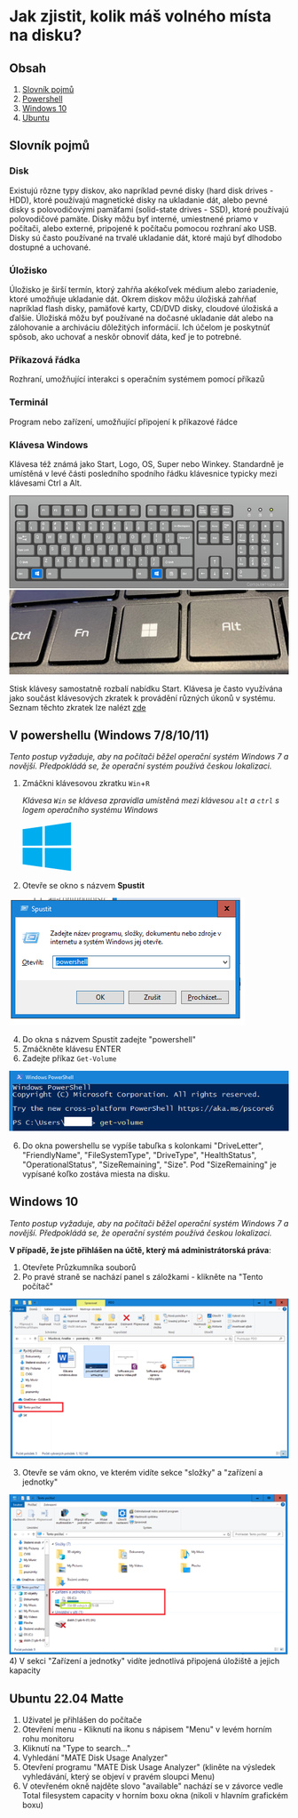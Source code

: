 # Jak zjistit, kolik máš volného místa na disku?

## Obsah
1) [Slovník pojmů](#slovník-pojmů)
2) [Powershell](#v-powershellu-windows-781011)
2) [Windows 10](#windows-10)
2) [Ubuntu](#ubuntu-2204-matte)

## Slovník pojmů
### Disk
Existujú rôzne typy diskov, ako napríklad pevné disky (hard disk drives - HDD), ktoré používajú magnetické disky na ukladanie dát, alebo pevné disky s polovodičovými pamäťami (solid-state drives - SSD), ktoré používajú polovodičové pamäte. Disky môžu byť interné, umiestnené priamo v počítači, alebo externé, pripojené k počítaču pomocou rozhraní ako USB. Disky sú často používané na trvalé ukladanie dát, ktoré majú byť dlhodobo dostupné a uchované.

### Úložisko
Úložisko je širší termín, ktorý zahŕňa akékoľvek médium alebo zariadenie, ktoré umožňuje ukladanie dát. Okrem diskov môžu úložiská zahŕňať napríklad flash disky, pamäťové karty, CD/DVD disky, cloudové úložiská a ďalšie. Úložiská môžu byť používané na dočasné ukladanie dát alebo na zálohovanie a archiváciu dôležitých informácií. Ich účelom je poskytnúť spôsob, ako uchovať a neskôr obnoviť dáta, keď je to potrebné.

### Příkazová řádka
Rozhraní, umožňující interakci s operačním systémem pomocí příkazů

### Terminál
Program nebo zařízení, umožňující připojení k příkazové řádce

### Klávesa Windows
Klávesa též známá jako Start, Logo, OS, Super nebo Winkey. Standardně je umístěná v levé části posledního spodního řádku klávesnice typicky mezi klávesami Ctrl a Alt.

![alt text](./obrazky/layout.png)
![alt text](./obrazky/image.png)

Stisk klávesy samostatně rozbalí nabídku Start. Klávesa je často využívána jako součást klávesových zkratek k provádění různých úkonů v systému. Seznam těchto zkratek lze nalézt [zde](https://support.microsoft.com/cs-cz/windows/kl%C3%A1vesov%C3%A9-zkratky-ve-windows-dcc61a57-8ff0-cffe-9796-cb9706c75eec#WindowsVersion=Windows_10)

## V powershellu (Windows 7/8/10/11)
*Tento postup vyžaduje, aby na počítači běžel operační systém Windows 7 a novější. Předpokládá se, že operační systém používá českou lokalizaci.*

1) Zmáčkni klávesovou zkratku <code>Win</code>+<code>R</code>

    *Klávesa <code>Win</code> se klávesa zpravidla umístěná mezi klávesou <code>alt</code> a <code>ctrl</code> s logem operačního systému Windows*

    <svg xmlns="http://www.w3.org/2000/svg" height="88" width="88" xmlns:v="https://vecta.io/nano"><path d="M0 12.402l35.687-4.86.016 34.423-35.67.203zm35.67 33.529l.028 34.453L.028 75.48.026 45.7zm4.326-39.025L87.314 0v41.527l-47.318.376zm47.329 39.349l-.011 41.34-47.318-6.678-.066-34.739z" fill="#00adef"/></svg>

2) Otevře se okno s názvem **Spustit**

![alt text](./obrazky/WinR.png)

4) Do okna s názvem Spustit zadejte "powershell"
5) Zmáčkněte klávesu ENTER 
6) Zadejte příkaz <code>Get-Volume</code>

![alt text](./obrazky/powershellGetVolume.png)

6) Do okna powershellu se vypíše tabuľka s kolonkami "DriveLetter", "FriendlyName", "FileSystemType", "DriveType", "HealthStatus", "OperationalStatus", "SizeRemaining", "Size".
Pod "SizeRemaining" je vypísané koľko zostáva miesta na disku.


## Windows 10
*Tento postup vyžaduje, aby na počítači běžel operační systém Windows 7 a novější. Předpokládá se, že operační systém používá českou lokalizaci.*

**V případě, že jste přihlášen na účtě, který má administrátorská práva**:

1) Otevřete Průzkumníka souborů
2) Po pravé straně se nachází panel s záložkami - klikněte na "Tento počítač"

![](./obrazky/pruzkumnik.png)

3) Otevře se vám okno, ve kterém vidíte sekce "složky" a "zařízení a jednotky"

![alt text](./obrazky/tentoPocitac.png)
4) V sekci "Zařízení a jednotky" vidíte jednotlivá připojená úložiště a jejich kapacity
## Ubuntu 22.04 Matte
1. Uživatel je přihlášen do počítače
2. Otevření menu - Kliknutí na ikonu s nápisem "Menu" v levém horním rohu monitoru
3. Kliknutí na "Type to search…"
4. Vyhledání "MATE Disk Usage Analyzer"
5. Otevření programu "MATE Disk Usage Analyzer" (kliněte na výsledek vyhledávání, který se objeví v pravém sloupci Menu)
6. V otevřeném okně najděte slovo "available"
nachází se v závorce vedle Total filesystem capacity v horním boxu okna (nikoli v hlavním grafickém boxu)
